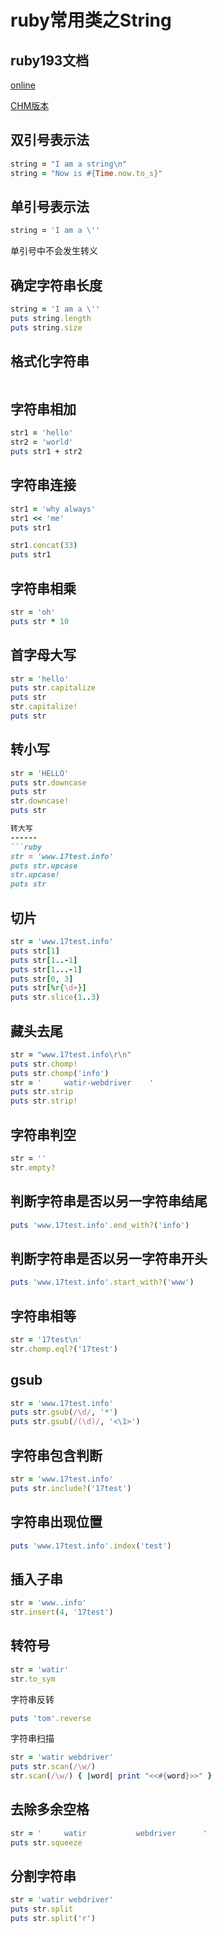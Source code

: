 ruby常用类之String
==================

ruby193文档
-----------
[online](http://ruby-doc.org/)

[CHM版本](http://pan.baidu.com/share/link?shareid=2950416849&uk=607566152)

双引号表示法
------------

```ruby
string = "I am a string\n"
string = "Now is #{Time.now.to_s}"
```

单引号表示法
------------

```ruby
string = 'I am a \''
```

单引号中不会发生转义


确定字符串长度
--------------

```ruby
string = 'I am a \''
puts string.length
puts string.size
```

格式化字符串
------------

```ruby

```

字符串相加
----------

```ruby
str1 = 'hello'
str2 = 'world'
puts str1 + str2
```

字符串连接
----------

```ruby
str1 = 'why always'
str1 << 'me'
puts str1

str1.concat(33)
puts str1
```


字符串相乘
----------

```ruby
str = 'oh'
puts str * 10
```

首字母大写
----------
```ruby
str = 'hello'
puts str.capitalize
puts str
str.capitalize!
puts str
```

转小写
------
```ruby
str = 'HELLO'
puts str.downcase
puts str
str.downcase!
puts str

转大写
------
```ruby
str = 'www.17test.info'
puts str.upcase
str.upcase!
puts str
```

切片
----
```ruby
str = 'www.17test.info'
puts str[1]
puts str[1..-1]
puts str[1...-1]
puts str[0, 3]
puts str[%r{\d+}]
puts str.slice(1..3)
```

藏头去尾
--------
```ruby
str = "www.17test.info\r\n"
puts str.chomp!
puts str.chomp('info')
str = '     watir-webdriver    '
puts str.strip
puts str.strip!
```

字符串判空
----------
```ruby
str = ''
str.empty?
```

判断字符串是否以另一字符串结尾
------------------------------

```ruby
puts 'www.17test.info'.end_with?('info')
```

判断字符串是否以另一字符串开头
------------------------------

```ruby
puts 'www.17test.info'.start_with?('www')
```

字符串相等
---------

```ruby
str = '17test\n'
str.chomp.eql?('17test')
```

gsub
----

```ruby
str = 'www.17test.info'
puts str.gsub(/\d/, '*')
puts str.gsub(/(\d)/, '<\1>')
```

字符串包含判断
--------------

```ruby
str = 'www.17test.info'
puts str.include?('17test')
```

字符串出现位置
--------------
```ruby
puts 'www.17test.info'.index('test')
```

插入子串
--------

```ruby
str = 'www..info'
str.insert(4, '17test')
```

转符号
------

```ruby
str = 'watir'
str.to_sym
```

字符串反转

```ruby
puts 'tom'.reverse
```

字符串扫描

```ruby
str = 'watir webdriver'
puts str.scan(/\w/)
str.scan(/\w/) { |word| print "<<#{word}>>" }
```

去除多余空格
------------

```ruby
str = '     watir           webdriver      '
puts str.squeeze
```

分割字符串
----------

```ruby
str = 'watir webdriver'
puts str.split
puts str.split('r')
```

